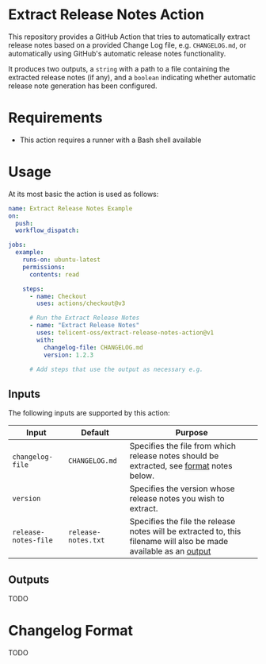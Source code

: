 # Extract Release Notes Action

This repository provides a GitHub Action that tries to automatically extract release notes based on a provided Change
Log file, e.g. `CHANGELOG.md`, or automatically using GitHub's automatic release notes functionality.

It produces two outputs, a `string` with a path to a file containing the extracted release notes (if any), and a
`boolean` indicating whether automatic release note generation has been configured.

# Requirements

- This action requires a runner with a Bash shell available

# Usage

At its most basic the action is used as follows:

```yaml
name: Extract Release Notes Example
on: 
  push:
  workflow_dispatch:

jobs:
  example:
    runs-on: ubuntu-latest
    permissions:
      contents: read

    steps:
      - name: Checkout
        uses: actions/checkout@v3

      # Run the Extract Release Notes
      - name: "Extract Release Notes"
        uses: telicent-oss/extract-release-notes-action@v1
        with:
          changelog-file: CHANGELOG.md
          version: 1.2.3 

      # Add steps that use the output as necessary e.g.

```

## Inputs

The following inputs are supported by this action:

| Input | Default | Purpose |
|-------|---------|---------|
| `changelog-file` | `CHANGELOG.md` | Specifies the file from which release notes should be extracted, see [format](#changelog-format) notes below. |
| `version` | | Specifies the version whose release notes you wish to extract. |
| `release-notes-file` | `release-notes.txt` | Specifies the file the release notes will be extracted to, this filename will also be made available as an [output](#outputs) |

## Outputs

TODO

# Changelog Format

TODO

